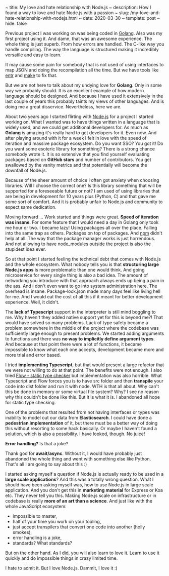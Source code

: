 ~ title: My love and hate relationship with Node.js
~ description: How I found a way to love and hate Node.js with a passion
~ slug: /my-love-and-hate-relationship-with-nodejs.html
~ date: 2020-03-30
~ template: post
~ hide: false

Previous project I was working on was being coded in [Golang](https://golang.org/). Also was my first project using it. And damn, that was an awesome experience. The whole thing is just superb. From how errors are handled. The C-like way you handle compiling. The way the language is structured making it incredibly versatile and easy to learn.

It may cause some pain for somebody that is not used of using interfaces to map JSON and doing the recompilation all the time. But we have tools like [entr](http://eradman.com/entrproject/) and [make](https://www.gnu.org/software/make/) to fix that.

But we are not here to talk about my undying love for **Golang**. Only in some way we probably should. It is an excellent example of how modern language should be designed. And because I have used it extensively in the last couple of years this probably taints my views of other languages. And is doing me a great disservice. Nevertheless, here we are.

About two years ago I started flirting with [Node.js](https://nodejs.org/en/) for a project I started working on. What I wanted was to have things written in a language that is widely used, and we could get additional developers for. As much as **Golang** is amazing it's really hard to get developers for it. Even now. And after playing around with it for a week I felt in love with the speed of iteration and massive package ecosystem. Do you want SSO? You got it! Do you want some esoteric library for something? There is a strong chance somebody wrote it. It is so extensive that you find yourself evaluating packages based on **GitHub stars** and number of contributors. You get swallowed by the vanity metrics and that potentially will become the downfall of Node.js.

Because of the sheer amount of choice I often got anxiety when choosing libraries. Will I choose the correct one? Is this library something that will be supported for a foreseeable future or not? I am used of using libraries that are being in development for 10 years plus (Python, C) and that gave me some sort of comfort. And it is probably unfair to Node.js and community to expect same dedication.

Moving forward ... Work started and things were great. **Speed of iteration was insane**. For some feature that I would need a day in Golang only took me hour or two. I became lazy! Using packages all over the place. Falling into the same trap as others. Packages on top of packages. And [npm](https://www.npmjs.com/) didn't help at all. The way that the package manager works is just horrendous. And not allowing to have node_modules outside the project is also the stupidest idea ever.

So at that point I started feeling the technical debt that comes with Node.js and the whole ecosystem. What nobody tells you is that **structuring large Node.js apps** is more problematic than one would think. And going microservice for every single thing is also a bad idea. The amount of networking you introduce with that approach always ends up being a pain in the ass. And I don't even want to go into system administration here. The overhead is insane. Package-lock.json made many days feel like living hell for me. And I would eat the cost of all this if it meant for better development experience. Well, it didn't.

The **lack of Typescript** support in the interpreter is still mind boggling to me. Why haven't they added native support yet for this is beyond me?! That would have solved so many problems. Lack of type safety became a problem somewhere in the middle of the project where the codebase was sufficiently large enough to present problems. We started adding arguments to functions and there was **no way to implicitly define argument types**. And because at that point there were a lot of functions, it became impossible to know what each one accepts, development became more and more trial and error based.

I tried **implementing Typescript**, but that would present a large refactor that we were not willing to do at that point. The benefits were not enough. I also tried [Flow - static type checker](https://flow.org/) but implementation was also horrible. What Typescript and Flow forces you is to have src folder and then **transpile** your code into dist folder and run it with node. WTH is that all about. Why can't this be done in memory or some virtual file system? Why? I see no reason why this couldn't be done like this. But it is what it is. I abandoned all hope for static type checking.

One of the problems that resulted from not having interfaces or types was inability to model out our data from **Elasticsearch**. I could have done a **pedestrian implementation** of it, but there must be a better way of doing this without resorting to some hack basically. Or maybe I haven't found a solution, which is also a possibility. I have looked, though. No juice!

**Error handling?** Is that a joke?

Thank god for **await/async**. Without it, I would have probably just abandoned the whole thing and went with something else like Python. That's all I am going to say about this :)

I started asking myself a question if Node.js is actually ready to be used in a **large scale applications**? And this was a totally wrong question. What I should have been asking myself was, how to use Node.js in large scale application. And you don't get this in **marketing material** for Express or Koa etc. They never tell you this. Making Node.js scale on infrastructure or in codebase is really **more of an art than a science**. And just like with the whole JavaScript ecosystem:
- impossible to master,
- half of your time you work on your tooling,
- just accept transpilers that convert one code into another (holly smokes),
- error handling is a joke,
- standards? What standards?

But on the other hand. As I did, you will also learn to love it. Learn to use it quickly and do impossible things in crazy limited time.

I hate to admit it. But I love Node.js. Dammit, I love it :)
